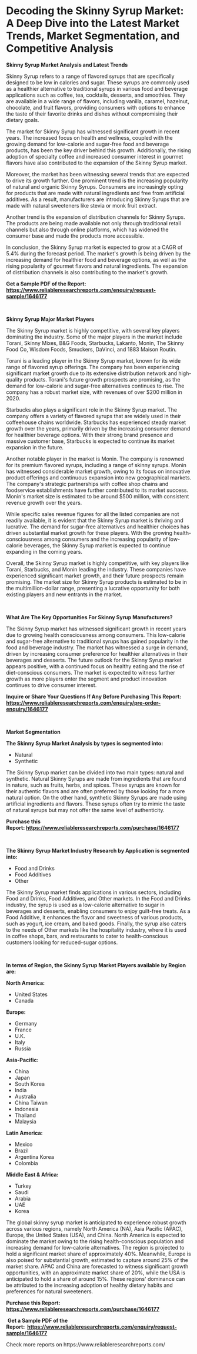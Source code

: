 <p><h1>Decoding the Skinny Syrup Market: A Deep Dive into the Latest Market Trends, Market Segmentation, and Competitive Analysis</h1></p><p><strong>Skinny Syrup Market Analysis and Latest Trends</strong></p>
<p><p>Skinny Syrup refers to a range of flavored syrups that are specifically designed to be low in calories and sugar. These syrups are commonly used as a healthier alternative to traditional syrups in various food and beverage applications such as coffee, tea, cocktails, desserts, and smoothies. They are available in a wide range of flavors, including vanilla, caramel, hazelnut, chocolate, and fruit flavors, providing consumers with options to enhance the taste of their favorite drinks and dishes without compromising their dietary goals.</p><p>The market for Skinny Syrup has witnessed significant growth in recent years. The increased focus on health and wellness, coupled with the growing demand for low-calorie and sugar-free food and beverage products, has been the key driver behind this growth. Additionally, the rising adoption of specialty coffee and increased consumer interest in gourmet flavors have also contributed to the expansion of the Skinny Syrup market.</p><p>Moreover, the market has been witnessing several trends that are expected to drive its growth further. One prominent trend is the increasing popularity of natural and organic Skinny Syrups. Consumers are increasingly opting for products that are made with natural ingredients and free from artificial additives. As a result, manufacturers are introducing Skinny Syrups that are made with natural sweeteners like stevia or monk fruit extract.</p><p>Another trend is the expansion of distribution channels for Skinny Syrups. The products are being made available not only through traditional retail channels but also through online platforms, which has widened the consumer base and made the products more accessible.</p><p>In conclusion, the Skinny Syrup market is expected to grow at a CAGR of 5.4% during the forecast period. The market's growth is being driven by the increasing demand for healthier food and beverage options, as well as the rising popularity of gourmet flavors and natural ingredients. The expansion of distribution channels is also contributing to the market's growth.</p></p>
<p><strong>Get a Sample PDF of the Report:&nbsp; <a href="https://www.reliableresearchreports.com/enquiry/request-sample/1646177">https://www.reliableresearchreports.com/enquiry/request-sample/1646177</a></strong></p>
<p>&nbsp;</p>
<p><strong>Skinny Syrup Major Market Players</strong></p>
<p><p>The Skinny Syrup market is highly competitive, with several key players dominating the industry. Some of the major players in the market include Torani, Skinny Mixes, B&G Foods, Starbucks, Lakanto, Monin, The Skinny Food Co, Wisdom Foods, Smuckers, DaVinci, and 1883 Maison Routin.</p><p>Torani is a leading player in the Skinny Syrup market, known for its wide range of flavored syrup offerings. The company has been experiencing significant market growth due to its extensive distribution network and high-quality products. Torani's future growth prospects are promising, as the demand for low-calorie and sugar-free alternatives continues to rise. The company has a robust market size, with revenues of over $200 million in 2020.</p><p>Starbucks also plays a significant role in the Skinny Syrup market. The company offers a variety of flavored syrups that are widely used in their coffeehouse chains worldwide. Starbucks has experienced steady market growth over the years, primarily driven by the increasing consumer demand for healthier beverage options. With their strong brand presence and massive customer base, Starbucks is expected to continue its market expansion in the future.</p><p>Another notable player in the market is Monin. The company is renowned for its premium flavored syrups, including a range of skinny syrups. Monin has witnessed considerable market growth, owing to its focus on innovative product offerings and continuous expansion into new geographical markets. The company's strategic partnerships with coffee shop chains and foodservice establishments have further contributed to its market success. Monin's market size is estimated to be around $500 million, with consistent revenue growth over the years.</p><p>While specific sales revenue figures for all the listed companies are not readily available, it is evident that the Skinny Syrup market is thriving and lucrative. The demand for sugar-free alternatives and healthier choices has driven substantial market growth for these players. With the growing health-consciousness among consumers and the increasing popularity of low-calorie beverages, the Skinny Syrup market is expected to continue expanding in the coming years.</p><p>Overall, the Skinny Syrup market is highly competitive, with key players like Torani, Starbucks, and Monin leading the industry. These companies have experienced significant market growth, and their future prospects remain promising. The market size for Skinny Syrup products is estimated to be in the multimillion-dollar range, presenting a lucrative opportunity for both existing players and new entrants in the market.</p></p>
<p>&nbsp;</p>
<p><strong>What Are The Key Opportunities For Skinny Syrup Manufacturers?</strong></p>
<p><p>The Skinny Syrup market has witnessed significant growth in recent years due to growing health consciousness among consumers. This low-calorie and sugar-free alternative to traditional syrups has gained popularity in the food and beverage industry. The market has witnessed a surge in demand, driven by increasing consumer preference for healthier alternatives in their beverages and desserts. The future outlook for the Skinny Syrup market appears positive, with a continued focus on healthy eating and the rise of diet-conscious consumers. The market is expected to witness further growth as more players enter the segment and product innovation continues to drive consumer interest.</p></p>
<p><strong>Inquire or Share Your Questions If Any Before Purchasing This Report: <a href="https://www.reliableresearchreports.com/enquiry/pre-order-enquiry/1646177">https://www.reliableresearchreports.com/enquiry/pre-order-enquiry/1646177</a></strong></p>
<p>&nbsp;</p>
<p><strong>Market Segmentation</strong></p>
<p><strong>The Skinny Syrup Market Analysis by types is segmented into:</strong></p>
<p><ul><li>Natural</li><li>Synthetic</li></ul></p>
<p><p>The Skinny Syrup market can be divided into two main types: natural and synthetic. Natural Skinny Syrups are made from ingredients that are found in nature, such as fruits, herbs, and spices. These syrups are known for their authentic flavors and are often preferred by those looking for a more natural option. On the other hand, synthetic Skinny Syrups are made using artificial ingredients and flavors. These syrups often try to mimic the taste of natural syrups but may not offer the same level of authenticity.</p></p>
<p><strong>Purchase this Report:&nbsp;<a href="https://www.reliableresearchreports.com/purchase/1646177">https://www.reliableresearchreports.com/purchase/1646177</a></strong></p>
<p>&nbsp;</p>
<p><strong>The Skinny Syrup Market Industry Research by Application is segmented into:</strong></p>
<p><ul><li>Food and Drinks</li><li>Food Additives</li><li>Other</li></ul></p>
<p><p>The Skinny Syrup market finds applications in various sectors, including Food and Drinks, Food Additives, and Other markets. In the Food and Drinks industry, the syrup is used as a low-calorie alternative to sugar in beverages and desserts, enabling consumers to enjoy guilt-free treats. As a Food Additive, it enhances the flavor and sweetness of various products, such as yogurt, ice cream, and baked goods. Finally, the syrup also caters to the needs of Other markets like the hospitality industry, where it is used in coffee shops, bars, and restaurants to cater to health-conscious customers looking for reduced-sugar options.</p></p>
<p>&nbsp;</p>
<p><strong>In terms of Region, the Skinny Syrup Market Players available by Region are:</strong></p>
<p>
    <p> <strong> North America: </strong>
        <ul>
            <li>United States</li>
            <li>Canada</li>
        </ul>
        </p> 
    <p> <strong> Europe: </strong>
        <ul>
            <li>Germany</li>
            <li>France</li>
            <li>U.K.</li>
            <li>Italy</li>
            <li>Russia</li>
        </ul>
        </p> 
    <p> <strong> Asia-Pacific: </strong>
        <ul>
            <li>China</li>
            <li>Japan</li>
            <li>South Korea</li>
            <li>India</li>
            <li>Australia</li>
            <li>China Taiwan</li>
            <li>Indonesia</li>
            <li>Thailand</li>
            <li>Malaysia</li>
        </ul>
        </p> 
    <p> <strong> Latin America: </strong>
        <ul>
            <li>Mexico</li>
            <li>Brazil</li>
            <li>Argentina Korea</li>
            <li>Colombia</li>
        </ul>
        </p> 
    <p> <strong> Middle East & Africa: </strong>
        <ul>
            <li>Turkey</li>
            <li>Saudi</li>
            <li>Arabia</li>
            <li>UAE</li>
            <li>Korea</li>
        </ul>
    </p>
    </p>
<p><p>The global skinny syrup market is anticipated to experience robust growth across various regions, namely North America (NA), Asia Pacific (APAC), Europe, the United States (USA), and China. North America is expected to dominate the market owing to the rising health-conscious population and increasing demand for low-calorie alternatives. The region is projected to hold a significant market share of approximately 40%. Meanwhile, Europe is also poised for substantial growth, estimated to capture around 25% of the market share. APAC and China are forecasted to witness significant growth opportunities, with an approximate market share of 20%, while the USA is anticipated to hold a share of around 15%. These regions' dominance can be attributed to the increasing adoption of healthy dietary habits and preferences for natural sweeteners.</p></p>
<p><strong>Purchase this Report: <a href="https://www.reliableresearchreports.com/purchase/1646177">https://www.reliableresearchreports.com/purchase/1646177</a></strong></p>
<p>&nbsp;<strong>Get a Sample PDF of the Report:&nbsp;&nbsp;<a href="https://www.reliableresearchreports.com/enquiry/request-sample/1646177">https://www.reliableresearchreports.com/enquiry/request-sample/1646177</a></strong></p>
<p><strong></strong></p>
<p>Check more reports on https://www.reliableresearchreports.com/</p>